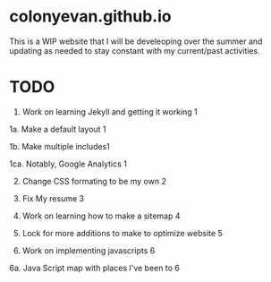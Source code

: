 # colonyevan.github.io

This is a WIP website that I will be develeoping over the summer and updating as needed to stay constant with my current/past activities.

# TODO

1.   Work on learning Jekyll and getting it working 1

1a.  Make a default layout 1

1b.  Make multiple includes1

1ca. Notably, Google Analytics 1

2. Change CSS formating to be my own 2

3. Fix My resume 3

4. Work on learning how to make a sitemap 4

5. Lock for more additions to make to optimize website 5

6. Work on implementing javascripts 6

6a. Java Script map with places I've been to 6
